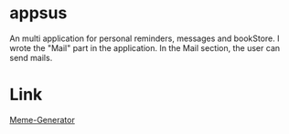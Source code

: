 # appsus
<p>An multi application for personal reminders, messages and bookStore. I wrote the "Mail" part in the application. In the Mail section, the user can send mails.</p>

# Link 
<a href="https://annabalinov.github.io/Appsus/#/mail" target="blank"> Meme-Generator </a>
